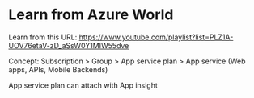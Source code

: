 # Learn from Azure World

Learn from this URL: https://www.youtube.com/playlist?list=PLZ1A-UOV76etaV-zD_aSsW0Y1MIW55dve

Concept:
Subscription > Group > App service plan > App service (Web apps, APIs, Mobile Backends)

App service plan can attach with App insight